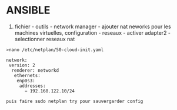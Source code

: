 # ANSIBLE


1. fichier - outils - network manager - ajouter nat neworks
   pour les machines virtuelles, configuration - reseaux - activer adapter2 - selectionner reseaux nat
   
```
>nano /etc/netplan/50-cloud-init.yaml

network:
 version: 2
  renderer: networkd
   ethernets:
    enp0s3:
     addresses:
       − 192.168.122.10/24

puis faire sudo netplan try pour sauvergarder config

```
